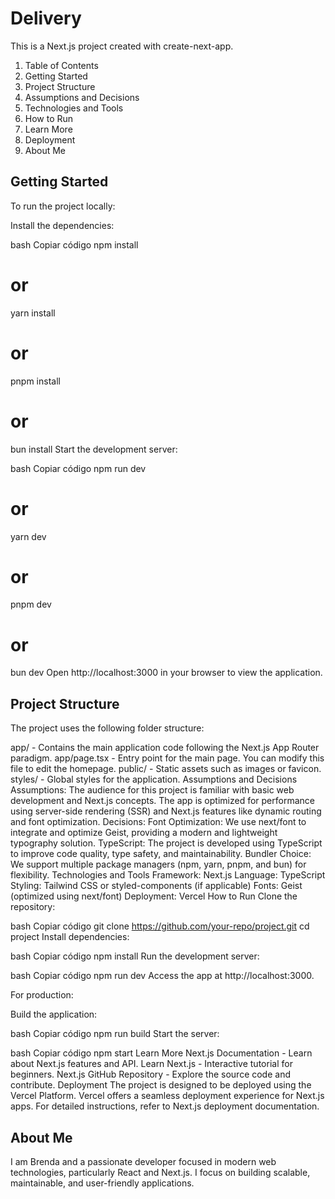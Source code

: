 # Delivery

This is a Next.js project created with create-next-app.

1. Table of Contents
2. Getting Started
3. Project Structure
4. Assumptions and Decisions
5. Technologies and Tools
6. How to Run
7. Learn More
8. Deployment
9. About Me

## Getting Started

To run the project locally:

Install the dependencies:

bash
Copiar código
npm install

# or

yarn install

# or

pnpm install

# or

bun install
Start the development server:

bash
Copiar código
npm run dev

# or

yarn dev

# or

pnpm dev

# or

bun dev
Open http://localhost:3000 in your browser to view the application.

## Project Structure

The project uses the following folder structure:

app/ - Contains the main application code following the Next.js App Router paradigm.
app/page.tsx - Entry point for the main page. You can modify this file to edit the homepage.
public/ - Static assets such as images or favicon.
styles/ - Global styles for the application.
Assumptions and Decisions
Assumptions:
The audience for this project is familiar with basic web development and Next.js concepts.
The app is optimized for performance using server-side rendering (SSR) and Next.js features like dynamic routing and font optimization.
Decisions:
Font Optimization: We use next/font to integrate and optimize Geist, providing a modern and lightweight typography solution.
TypeScript: The project is developed using TypeScript to improve code quality, type safety, and maintainability.
Bundler Choice: We support multiple package managers (npm, yarn, pnpm, and bun) for flexibility.
Technologies and Tools
Framework: Next.js
Language: TypeScript
Styling: Tailwind CSS or styled-components (if applicable)
Fonts: Geist (optimized using next/font)
Deployment: Vercel
How to Run
Clone the repository:

bash
Copiar código
git clone https://github.com/your-repo/project.git
cd project
Install dependencies:

bash
Copiar código
npm install
Run the development server:

bash
Copiar código
npm run dev
Access the app at http://localhost:3000.

For production:

Build the application:

bash
Copiar código
npm run build
Start the server:

bash
Copiar código
npm start
Learn More
Next.js Documentation - Learn about Next.js features and API.
Learn Next.js - Interactive tutorial for beginners.
Next.js GitHub Repository - Explore the source code and contribute.
Deployment
The project is designed to be deployed using the Vercel Platform. Vercel offers a seamless deployment experience for Next.js apps. For detailed instructions, refer to Next.js deployment documentation.

## About Me

I am Brenda and a passionate developer focused in modern web technologies, particularly React and Next.js. I focus on building scalable, maintainable, and user-friendly applications.
